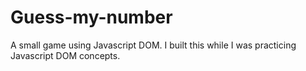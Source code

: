 # Guess-my-number
A small game using Javascript DOM. I built this while I was practicing Javascript DOM concepts.
